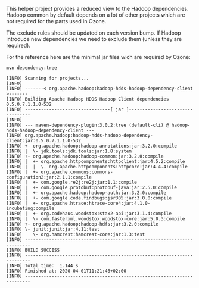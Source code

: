 <!--
  Licensed to the Apache Software Foundation (ASF) under one or more
  contributor license agreements.  See the NOTICE file distributed with
  this work for additional information regarding copyright ownership.
  The ASF licenses this file to You under the Apache License, Version 2.0
  (the "License"); you may not use this file except in compliance with
  the License.  You may obtain a copy of the License at

      http://www.apache.org/licenses/LICENSE-2.0

  Unless required by applicable law or agreed to in writing, software
  distributed under the License is distributed on an "AS IS" BASIS,
  WITHOUT WARRANTIES OR CONDITIONS OF ANY KIND, either express or implied.
  See the License for the specific language governing permissions and
  limitations under the License.
-->

This helper project provides a reduced view to the Hadoop dependencies. Hadoop common by default depends on a lot of other projects
which are not required for the parts used in Ozone.

The exclude rules should be updated on each version bump. If Hadoop introduce new dependencies we need to exclude them (unless they are required).


For the reference here are the minimal jar files wich are required by Ozone:


```
mvn dependency:tree 

[INFO] Scanning for projects...
[INFO] 
[INFO] -------< org.apache.hadoop:hadoop-hdds-hadoop-dependency-client >-------
[INFO] Building Apache Hadoop HDDS Hadoop Client dependencies 0.5.0.7.1.1.0-532
[INFO] --------------------------------[ jar ]---------------------------------
[INFO] 
[INFO] --- maven-dependency-plugin:3.0.2:tree (default-cli) @ hadoop-hdds-hadoop-dependency-client ---
[INFO] org.apache.hadoop:hadoop-hdds-hadoop-dependency-client:jar:0.5.0.7.1.1.0-532
[INFO] +- org.apache.hadoop:hadoop-annotations:jar:3.2.0:compile
[INFO] |  \- jdk.tools:jdk.tools:jar:1.8:system
[INFO] +- org.apache.hadoop:hadoop-common:jar:3.2.0:compile
[INFO] |  +- org.apache.httpcomponents:httpclient:jar:4.5.2:compile
[INFO] |  |  \- org.apache.httpcomponents:httpcore:jar:4.4.4:compile
[INFO] |  +- org.apache.commons:commons-configuration2:jar:2.1.1:compile
[INFO] |  +- com.google.re2j:re2j:jar:1.1:compile
[INFO] |  +- com.google.protobuf:protobuf-java:jar:2.5.0:compile
[INFO] |  +- org.apache.hadoop:hadoop-auth:jar:3.2.0:compile
[INFO] |  +- com.google.code.findbugs:jsr305:jar:3.0.0:compile
[INFO] |  +- org.apache.htrace:htrace-core4:jar:4.1.0-incubating:compile
[INFO] |  +- org.codehaus.woodstox:stax2-api:jar:3.1.4:compile
[INFO] |  \- com.fasterxml.woodstox:woodstox-core:jar:5.0.3:compile
[INFO] +- org.apache.hadoop:hadoop-hdfs:jar:3.2.0:compile
[INFO] \- junit:junit:jar:4.11:test
[INFO]    \- org.hamcrest:hamcrest-core:jar:1.3:test
[INFO] ------------------------------------------------------------------------
[INFO] BUILD SUCCESS
[INFO] ------------------------------------------------------------------------
[INFO] Total time:  1.144 s
[INFO] Finished at: 2020-04-01T11:21:46+02:00
[INFO] ------------------------------------------------------------------------
```
